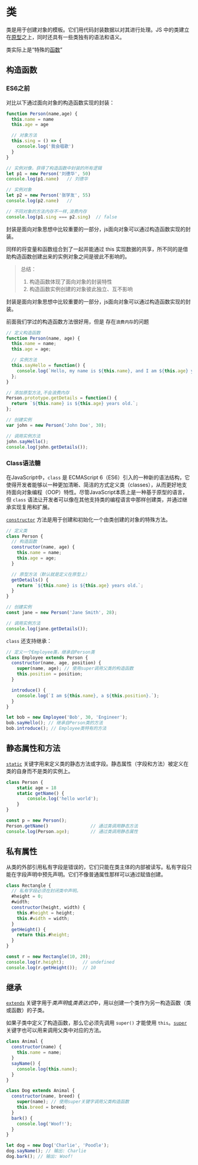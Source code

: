 # 类

类是用于创建对象的模板。它们用代码封装数据以对其进行处理。JS 中的类建立在[原型](https://developer.mozilla.org/zh-CN/docs/Web/JavaScript/Inheritance_and_the_prototype_chain)之上，同时还具有一些类独有的语法和语义。

类实际上是“特殊的[函数](https://developer.mozilla.org/zh-CN/docs/Web/JavaScript/Reference/Functions)”

## 构造函数

### ES6之前

对比以下通过面向对象的构造函数实现的封装：

```js
function Person(name,age) {
  this.name = name
  this.age = age

  // 对象方法
  this.sing = () => {
    console.log('我会唱歌')
  }
}

// 实例对像，获得了构造函数中封装的所有逻辑
let p1 = new Person('刘德华', 50)
console.log(p1.name)   // 刘德华

// 实例对象
let p2 = new Person('张学友', 55)
console.log(p2.name)   // 

// 不同对象的方法内存不一样,浪费内存
console.log(p1.sing === p2.sing)  // false
```

封装是面向对象思想中比较重要的一部分，js面向对象可以通过构造函数实现的封装。

同样的将变量和函数组合到了一起并能通过 this 实现数据的共享，所不同的是借助构造函数创建出来的实例对象之间是彼此不影响的。

>总结：
>
>1. 构造函数体现了面向对象的封装特性
>2. 构造函数实例创建的对象彼此独立、互不影响

封装是面向对象思想中比较重要的一部分，js面向对象可以通过构造函数实现的封装。

前面我们学过的构造函数方法很好用，但是 存在`浪费内存`的问题

```js
// 定义构造函数
function Person(name, age) {
  this.name = name;
  this.age = age;

  // 实例方法
  this.sayHello = function() {
    console.log(`Hello, my name is ${this.name}, and I am ${this.age} years old.`);
  };
}

// 添加原型方法,不会浪费内存
Person.prototype.getDetails = function() {
  return `${this.name} is ${this.age} years old.`;
};

// 创建实例
var john = new Person('John Doe', 30);

// 调用实例方法
john.sayHello();
console.log(john.getDetails());
```

### Class语法糖

在JavaScript中，`class` 是 ECMAScript 6（ES6）引入的一种新的语法结构，它使得开发者能够以一种更加清晰、简洁的方式定义类（classes），从而更好地支持面向对象编程（OOP）特性。尽管JavaScript本质上是一种基于原型的语言，但 `class` 语法让开发者可以像在其他支持类的编程语言中那样创建类，并通过继承实现复用和扩展。

[`constructor`](https://developer.mozilla.org/zh-CN/docs/Web/JavaScript/Reference/Classes/constructor) 方法是用于创建和初始化一个由类创建的对象的特殊方法。

```js
// 定义类
class Person {
  // 构造函数
  constructor(name, age) {
    this.name = name;
    this.age = age;
  }

  // 原型方法（默认就是定义在原型上）
  getDetails() {
    return `${this.name} is ${this.age} years old.`;
  }
}

// 创建实例
const jane = new Person('Jane Smith', 28);

// 调用实例方法
console.log(jane.getDetails());
```

`class` 还支持继承：

```js
// 定义一个Employee类，继承自Person类
class Employee extends Person {
  constructor(name, age, position) {
    super(name, age); // 使用super调用父类的构造函数
    this.position = position;
  }

  introduce() {
    console.log(`I am ${this.name}, a ${this.position}.`);
  }
}

let bob = new Employee('Bob', 30, 'Engineer');
bob.sayHello(); // 继承自Person类的方法
bob.introduce(); // Employee类特有的方法
```

## 静态属性和方法

[`static`](https://developer.mozilla.org/zh-CN/docs/Web/JavaScript/Reference/Classes/static) 关键字用来定义类的静态方法或字段。静态属性（字段和方法）被定义在类的自身而不是类的实例上。

```js
class Person {
    static age = 18
    static getName() {
        console.log('hello world');
    }
}

const p = new Person();
Person.getName()                // 通过类调用静态方法
console.log(Person.age);        // 通过类调用静态属性
```

## 私有属性

从类的外部引用私有字段是错误的，它们只能在类主体的内部被读写。私有字段只能在字段声明中预先声明。它们不像普通属性那样可以通过赋值创建。

```js
class Rectangle {
  // 私有字段必须在封闭类中声明。
  #height = 0;
  #width;
  constructor(height, width) {
    this.#height = height;
    this.#width = width;
  }
  getHeight() {
    return this.#height;
  }
}

const r = new Rectangle(10, 20);
console.log(r.height);       // undefined
console.log(r.getHeight());  // 10
```

## 继承

[`extends`](https://developer.mozilla.org/zh-CN/docs/Web/JavaScript/Reference/Classes/extends) 关键字用于*类声明*或*类表达式*中，用以创建一个类作为另一构造函数（类或函数）的子类。

如果子类中定义了构造函数，那么它必须先调用 `super()` 才能使用 `this`。[`super`](https://developer.mozilla.org/zh-CN/docs/Web/JavaScript/Reference/Operators/super) 关键字也可以用来调用父类中对应的方法。

```js
class Animal {
  constructor(name) {
    this.name = name;
  }
  sayName() {
    console.log(this.name);
  }
}

class Dog extends Animal {
  constructor(name, breed) {
    super(name); // 使用super关键字调用父类构造函数
    this.breed = breed;
  }
  bark() {
    console.log('Woof!');
  }
}

let dog = new Dog('Charlie', 'Poodle');
dog.sayName(); // 输出: Charlie
dog.bark(); // 输出: Woof!
```

